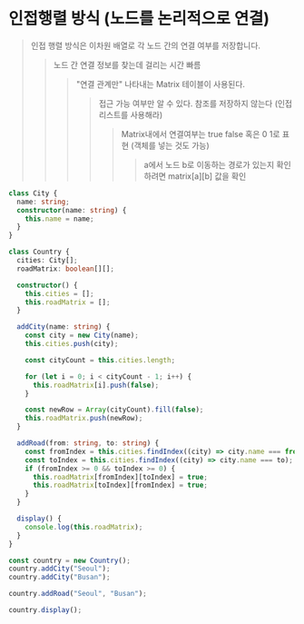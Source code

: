 # 인접행렬 방식 (노드를 논리적으로 연결)

> 인접 행렬 방식은 이차원 배열로 각 노드 간의 연결 여부를 저장합니다.
>
> > 노드 간 연결 정보를 찾는데 걸리는 시간 빠름
> >
> > > "연결 관계만" 나타내는 Matrix 테이블이 사용된다.
> > >
> > > > 접근 가능 여부만 알 수 있다. 참조를 저장하지 않는다 (인접리스트를 사용해라)
> > > >
> > > > > Matrix내에서 연결여부는 true false 혹은 0 1로 표현 (객체를 넣는 것도 가능)
> > > > >
> > > > > > a에서 노드 b로 이동하는 경로가 있는지 확인하려면 matrix[a][b] 값을 확인

```ts
class City {
  name: string;
  constructor(name: string) {
    this.name = name;
  }
}

class Country {
  cities: City[];
  roadMatrix: boolean[][];

  constructor() {
    this.cities = [];
    this.roadMatrix = [];
  }

  addCity(name: string) {
    const city = new City(name);
    this.cities.push(city);

    const cityCount = this.cities.length;

    for (let i = 0; i < cityCount - 1; i++) {
      this.roadMatrix[i].push(false);
    }

    const newRow = Array(cityCount).fill(false);
    this.roadMatrix.push(newRow);
  }

  addRoad(from: string, to: string) {
    const fromIndex = this.cities.findIndex((city) => city.name === from);
    const toIndex = this.cities.findIndex((city) => city.name === to);
    if (fromIndex >= 0 && toIndex >= 0) {
      this.roadMatrix[fromIndex][toIndex] = true;
      this.roadMatrix[toIndex][fromIndex] = true;
    }
  }

  display() {
    console.log(this.roadMatrix);
  }
}

const country = new Country();
country.addCity("Seoul");
country.addCity("Busan");

country.addRoad("Seoul", "Busan");

country.display();
```
